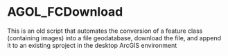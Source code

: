 # AGOL_FCDownload

This is an old script that automates the conversion of a feature class (containing images) into a file geodatabase, download the file, and append it to an existing sproject in the desktop ArcGIS environment
